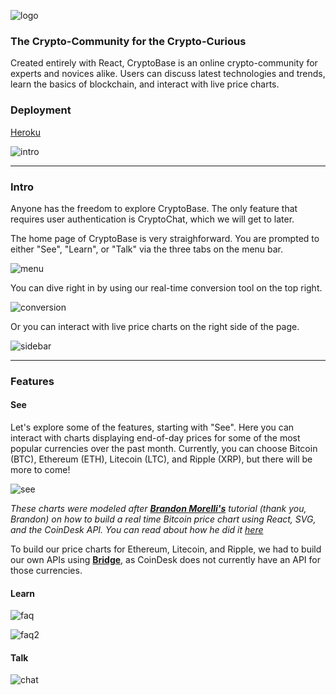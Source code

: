 ![logo](https://raw.githubusercontent.com/tmiess/CryptoBase/master/cryptobase_Wordmark.png)

### The Crypto-Community for the Crypto-Curious
Created entirely with React, CryptoBase is an online crypto-community for experts and novices alike. Users can discuss latest technologies and trends, learn the basics of blockchain, and interact with live price charts.

### Deployment 
[Heroku](https://crypto-base.herokuapp.com/)

![intro](https://raw.githubusercontent.com/tmiess/CryptoBase/master/CryptoBase/Cryptobase_intro.PNG)

- - - -

### Intro
Anyone has the freedom to explore CryptoBase. The only feature that requires user authentication is CryptoChat, which we will get to later.

The home page of CryptoBase is very straighforward. You are prompted to either "See", "Learn", or "Talk" via the three tabs on the menu bar.

![menu](https://raw.githubusercontent.com/tmiess/CryptoBase/master/CryptoBase/Cryptobase_menu.PNG)

You can dive right in by using our real-time conversion tool on the top right.

![conversion](https://raw.githubusercontent.com/tmiess/CryptoBase/master/CryptoBase/Cryptobase_conversion.PNG)

Or you can interact with live price charts on the right side of the page.

![sidebar](https://raw.githubusercontent.com/tmiess/CryptoBase/master/CryptoBase/Cryptobase_sidebar.PNG)

- - - -

### Features

#### See

Let's explore some of the features, starting with "See". Here you can interact with charts displaying end-of-day prices for some of the most popular currencies over the past month. Currently, you can choose Bitcoin (BTC), Ethereum (ETH), Litecoin (LTC), and Ripple (XRP), but there will be more to come!

![see](https://raw.githubusercontent.com/tmiess/CryptoBase/master/CryptoBase/Cryptobase_chart.PNG)

*These charts were modeled after [**Brandon Morelli's**](https://github.com/bmorelli25) tutorial (thank you, Brandon) on how to build a real time Bitcoin price chart using React, SVG, and the CoinDesk API. You can read about how he did it [here](https://codeburst.io/how-i-built-an-interactive-30-day-bitcoin-price-graph-with-react-and-an-api-6fe551c2ab1d)*

To build our price charts for Ethereum, Litecoin, and Ripple, we had to build our own APIs using [**Bridge**](https://getbridgeapp.co/), as CoinDesk does not currently have an API for those currencies.

#### Learn

![faq](https://raw.githubusercontent.com/tmiess/CryptoBase/master/CryptoBase/Cryptobase_faq.PNG)

![faq2](https://raw.githubusercontent.com/tmiess/CryptoBase/master/CryptoBase/Cryptobase_faq2.PNG)

#### Talk

![chat](https://raw.githubusercontent.com/tmiess/CryptoBase/master/CryptoBase/Cryptobase_chat.PNG)

